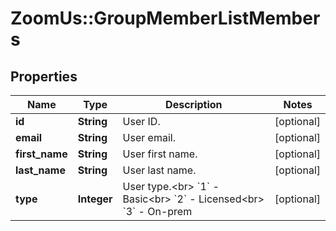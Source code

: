 # ZoomUs::GroupMemberListMembers

## Properties
Name | Type | Description | Notes
------------ | ------------- | ------------- | -------------
**id** | **String** | User ID. | [optional] 
**email** | **String** | User email. | [optional] 
**first_name** | **String** | User first name. | [optional] 
**last_name** | **String** | User last name. | [optional] 
**type** | **Integer** | User type.&lt;br&gt; &#x60;1&#x60; - Basic&lt;br&gt; &#x60;2&#x60; - Licensed&lt;br&gt;  &#x60;3&#x60; - On-prem | [optional] 


